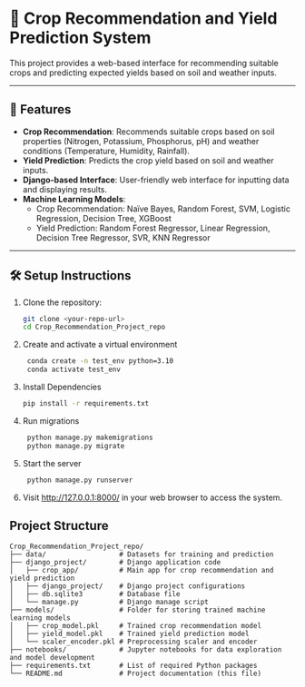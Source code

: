 # 🌾 Crop Recommendation and Yield Prediction System

This project provides a web-based interface for recommending suitable crops and predicting expected yields based on soil and weather inputs.

---

## 🚀 Features

- **Crop Recommendation**: Recommends suitable crops based on soil properties (Nitrogen, Potassium, Phosphorus, pH) and weather conditions (Temperature, Humidity, Rainfall).
- **Yield Prediction**: Predicts the crop yield based on soil and weather inputs.
- **Django-based Interface**: User-friendly web interface for inputting data and displaying results.
- **Machine Learning Models**: 
  - Crop Recommendation: Naïve Bayes, Random Forest, SVM, Logistic Regression, Decision Tree, XGBoost
  - Yield Prediction: Random Forest Regressor, Linear Regression, Decision Tree Regressor, SVR, KNN Regressor

---

## 🛠 Setup Instructions

1. Clone the repository:
   ```bash
   git clone <your-repo-url>
   cd Crop_Recommendation_Project_repo

2. Create and activate a virtual environment
   ```bash
    conda create -n test_env python=3.10
    conda activate test_env

4. Install Dependencies
    ```bash
   pip install -r requirements.txt

6. Run migrations
   ```bash
    python manage.py makemigrations
    python manage.py migrate

8. Start the server
   ```bash
    python manage.py runserver

10. Visit http://127.0.0.1:8000/ in your web browser to access the system.


## Project Structure
```
Crop_Recommendation_Project_repo/
├── data/                  # Datasets for training and prediction
├── django_project/        # Django application code
│   ├── crop_app/          # Main app for crop recommendation and yield prediction
│   ├── django_project/    # Django project configurations
│   ├── db.sqlite3         # Database file
│   └── manage.py          # Django manage script
├── models/                # Folder for storing trained machine learning models
│   ├── crop_model.pkl     # Trained crop recommendation model
│   ├── yield_model.pkl    # Trained yield prediction model
│   └── scaler_encoder.pkl # Preprocessing scaler and encoder
├── notebooks/             # Jupyter notebooks for data exploration and model development
├── requirements.txt       # List of required Python packages
└── README.md              # Project documentation (this file)

